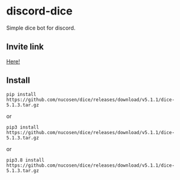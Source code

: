 # discord-dice

Simple dice bot for discord.

## Invite link

[Here!](https://discord.com/api/oauth2/authorize?client_id=855433313061044224&permissions=243806891072&scope=bot%20applications.commands)

## Install

`pip install https://github.com/nucosen/dice/releases/download/v5.1.1/dice-5.1.3.tar.gz`

or

`pip3 install https://github.com/nucosen/dice/releases/download/v5.1.1/dice-5.1.3.tar.gz`

or

`pip3.8 install https://github.com/nucosen/dice/releases/download/v5.1.1/dice-5.1.3.tar.gz`
